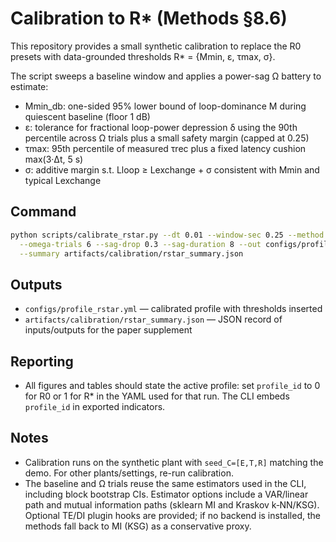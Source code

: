# Calibration to R* (Methods §8.6)

This repository provides a small synthetic calibration to replace the R0 presets with data-grounded thresholds R* = {Mmin, ε, τmax, σ}.

The script sweeps a baseline window and applies a power-sag Ω battery to estimate:

- Mmin_db: one-sided 95% lower bound of loop-dominance M during quiescent baseline (floor 1 dB)
- ε: tolerance for fractional loop-power depression δ using the 90th percentile across Ω trials plus a small safety margin (capped at 0.25)
- τmax: 95th percentile of measured τrec plus a fixed latency cushion max(3·Δt, 5 s)
- σ: additive margin s.t. Lloop ≥ Lexchange + σ consistent with Mmin and typical Lexchange

## Command

```bash
python scripts/calibrate_rstar.py --dt 0.01 --window-sec 0.25 --method linear --baseline-sec 15 \
  --omega-trials 6 --sag-drop 0.3 --sag-duration 8 --out configs/profile_rstar.yml \
  --summary artifacts/calibration/rstar_summary.json
```

## Outputs

- `configs/profile_rstar.yml` — calibrated profile with thresholds inserted
- `artifacts/calibration/rstar_summary.json` — JSON record of inputs/outputs for the paper supplement

## Reporting

- All figures and tables should state the active profile: set `profile_id` to 0 for R0 or 1 for R* in the YAML used for that run. The CLI embeds `profile_id` in exported indicators.

## Notes

- Calibration runs on the synthetic plant with `seed_C=[E,T,R]` matching the demo. For other plants/settings, re-run calibration.
- The baseline and Ω trials reuse the same estimators used in the CLI, including block bootstrap CIs. Estimator options include a VAR/linear path and mutual information paths (sklearn MI and Kraskov k‑NN/KSG). Optional TE/DI plugin hooks are provided; if no backend is installed, the methods fall back to MI (KSG) as a conservative proxy.
